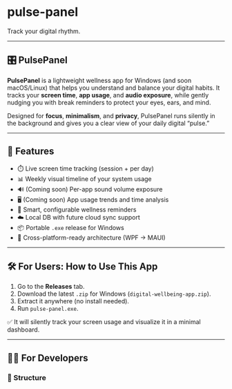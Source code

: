 # pulse-panel
Track your digital rhythm.

---

## 🎛️ PulsePanel

**PulsePanel** is a lightweight wellness app for Windows (and soon macOS/Linux) that helps you understand and balance your digital habits. It tracks your **screen time**, **app usage**, and **audio exposure**, while gently nudging you with break reminders to protect your eyes, ears, and mind.

Designed for **focus**, **minimalism**, and **privacy**, PulsePanel runs silently in the background and gives you a clear view of your daily digital “pulse.”

---

## 🚀 Features

- ⏱️ Live screen time tracking (session + per day)
- 📊 Weekly visual timeline of your system usage
- 🔊 (Coming soon) Per-app sound volume exposure
- 🖥️ (Coming soon) App usage trends and time analysis
- 🧠 Smart, configurable wellness reminders
- ☁️ Local DB with future cloud sync support
- 📦 Portable `.exe` release for Windows
- 🔄 Cross-platform-ready architecture (WPF → MAUI)

---

## 🛠️ For Users: How to Use This App

1. Go to the **Releases** tab.
2. Download the latest `.zip` for Windows (`digital-wellbeing-app.zip`).
3. Extract it anywhere (no install needed).
4. Run `pulse-panel.exe`.

✅ It will silently track your screen usage and visualize it in a minimal dashboard.

---

## 👨‍💻 For Developers

### 🧱 Structure

